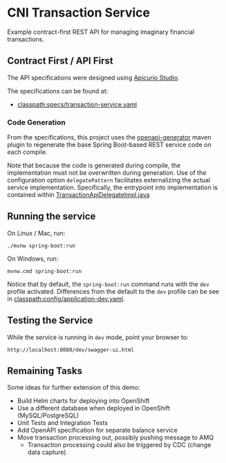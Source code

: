 # CNI Transaction Service

Example contract-first REST API for managing imaginary financial transactions.

## Contract First / API First

The API specifications were designed using [Apicurio Studio](https://www.apicur.io/studio/).

The specifications can be found at:

 - [classpath:specs/transaction-service.yaml](src/main/resources/specs/transaction-service.yaml)

### Code Generation

From the specifications, this project uses the [openapi-generator](https://openapi-generator.tech/)
maven plugin to regenerate the base Spring Boot-based REST service code on each compile.

Note that because the code is generated during compile, the implementation must not be overwritten
during generation. Use of the configuration option `delegatePattern` facilitates externalizing
the actual service implementation. Specifically, the entrypoint into implementation is contained
within [TransactionApiDelegateImpl.java](src/main/java/com/redhat/consulting/transaction/api/TransactionsApiDelegateImpl.java)

## Running the service

On Linux / Mac, run:

```shell script
./mvnw spring-boot:run
```

On Windows, run:

```shell script
mvnw.cmd spring-boot:run
```

Notice that by default, the `spring-boot:run` command runs with the `dev` profile activated. Differences
from the default to the `dev` profile can be see in
[classpath:config/application-dev.yaml](src/main/resources/config/application-dev.yaml).

## Testing the Service

While the service is running in `dev` mode, point your browser to:

    http://localhost:8080/dev/swagger-ui.html

## Remaining Tasks

Some ideas for further extension of this demo:

 - Build Helm charts for deploying into OpenShift
 - Use a different database when deployed in OpenShift (MySQL/PostgreSQL)
 - Unit Tests and Integration Tests
 - Add OpenAPI specification for separate balance service
 - Move transaction processing out, possibly pushing message to AMQ
   - Transaction processing could also be triggered by CDC (change data capture)
